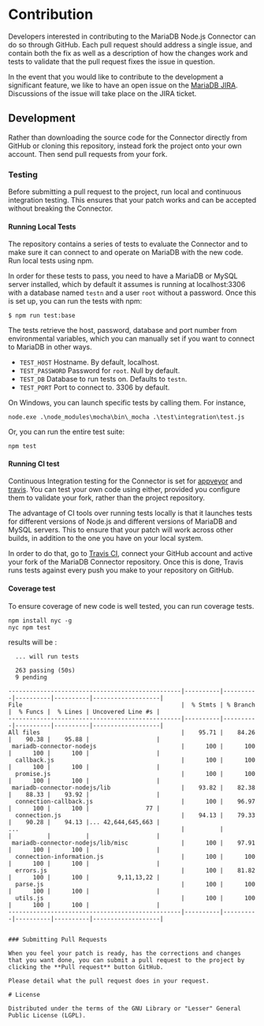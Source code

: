 
# Contribution 

Developers interested in contributing to the MariaDB Node.js Connector can do so through GitHub.  Each pull request should address a single issue, and contain both the fix as well as a description of how the changes work and tests to validate that the pull request fixes the issue in question. 

In the event that you would like to contribute to the development a significant feature, we like to have an open issue on the [MariaDB JIRA](https://jira.mariadb.org/projects/CONJS).  Discussions of the issue will take place on the JIRA ticket.

## Development 

Rather than downloading the source code for the Connector directly from GitHub or cloning this repository, instead fork the project onto your own account.  Then send pull requests from your fork.

### Testing

Before submitting a pull request to the project, run local and continuous integration testing.  This ensures that your patch works and can be accepted without breaking the Connector.

#### Running Local Tests

The repository contains a series of tests to evaluate the Connector and to make sure it can connect to and operate on MariaDB with the new code.  Run local tests using npm. 

In order for these tests to pass, you need to have a MariaDB or MySQL server installed, which by default it assumes is running at localhost:3306 with a database named `testn` and a user `root` without a password.  Once this is set up, you can run the tests with npm:
 
```
$ npm run test:base
```

The tests retrieve the host, password, database and port number from environmental variables, which you can manually set if you want to connect to MariaDB in other ways.
 
* `TEST_HOST` Hostname.  By default, localhost.
* `TEST_PASSWORD` Password for `root`.  Null by default.
* `TEST_DB` Database to run tests on.  Defaults to `testn`.
* `TEST_PORT` Port to connect to. 3306 by default. 
 

On Windows, you can launch specific tests by calling them.  For instance,

```
node.exe .\node_modules\mocha\bin\_mocha .\test\integration\test.js 
```

Or, you can run the entire test suite:

```
npm test 
```

#### Running CI test

Continuous Integration testing for the Connector is set for [appveyor](https://www.appveyor.com/) and [travis](https://www.travis-ci.org/).   You can test your own code using either, provided you configure them to validate your fork, rather than the project repository. 

The advantage of CI tools over running tests locally is that it launches tests for different versions of Node.js and different versions of MariaDB and MySQL servers.  This to ensure that your patch will work across other builds, in addition to the one you have on your local system. 

In order to do that, go to [Travis CI](https://travis-ci.org), connect your GitHub account and active your fork of the MariaDB Connector repository.  Once this is done, Travis runs tests against every push you make to your repository on GitHub. 


#### Coverage test

To ensure coverage of new code is well tested, you can run coverage tests.

```
npm install nyc -g 
nyc npm test
```

results will be : 

```
  ... will run tests
  
  263 passing (50s)
  9 pending

-------------------------------------------------|----------|----------|----------|----------|-------------------|
File                                             |  % Stmts | % Branch |  % Funcs |  % Lines | Uncovered Line #s |
-------------------------------------------------|----------|----------|----------|----------|-------------------|
All files                                        |    95.71 |    84.26 |    90.38 |    95.88 |                   |
 mariadb-connector-nodejs                        |      100 |      100 |      100 |      100 |                   |
  callback.js                                    |      100 |      100 |      100 |      100 |                   |
  promise.js                                     |      100 |      100 |      100 |      100 |                   |
 mariadb-connector-nodejs/lib                    |    93.82 |    82.38 |    88.33 |    93.92 |                   |
  connection-callback.js                         |      100 |    96.97 |      100 |      100 |                77 |
  connection.js                                  |    94.13 |    79.33 |    90.28 |    94.13 |... 42,644,645,663 |
...                                              |          |          |          |          |                   | 
 mariadb-connector-nodejs/lib/misc               |      100 |    97.91 |      100 |      100 |                   |
  connection-information.js                      |      100 |      100 |      100 |      100 |                   |
  errors.js                                      |      100 |    81.82 |      100 |      100 |        9,11,13,22 |
  parse.js                                       |      100 |      100 |      100 |      100 |                   |
  utils.js                                       |      100 |      100 |      100 |      100 |                   |
-------------------------------------------------|----------|----------|----------|----------|-------------------|


### Submitting Pull Requests

When you feel your patch is ready, has the corrections and changes that you want done, you can submit a pull request to the project by clicking the **Pull request** button GitHub.

Please detail what the pull request does in your request.

# License

Distributed under the terms of the GNU Library or "Lesser" General Public License (LGPL).

